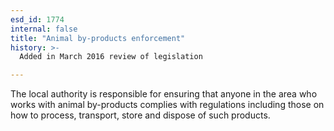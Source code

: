 ```yaml
---
esd_id: 1774
internal: false
title: "Animal by-products enforcement"
history: >-
  Added in March 2016 review of legislation

---
```


The local authority is responsible for ensuring that anyone in the area who works with animal by-products complies with regulations including those on how to process, transport, store and dispose of such products.

